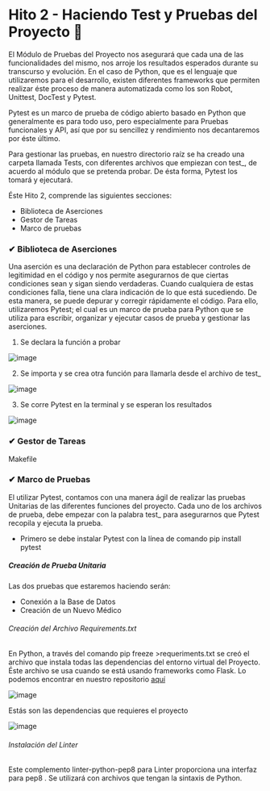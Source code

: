 # Hito 2 - Haciendo Test y Pruebas del Proyecto 📌

El Módulo de Pruebas del Proyecto nos asegurará que cada una de las funcionalidades del mismo, nos arroje los resultados esperados durante su transcurso y evolución. En el caso de Python, que es el lenguaje que utilizaremos para el desarrollo, existen diferentes frameworks que permiten realizar éste proceso de manera automatizada como los son Robot, Unittest, DocTest y Pytest. 

Pytest es un marco de prueba de código abierto basado en Python que generalmente es para todo uso, pero especialmente para Pruebas funcionales y API, así que por su sencillez y rendimiento nos decantaremos por éste último.

Para gestionar las pruebas, en nuestro directorio raíz se ha creado una carpeta llamada Tests, con diferentes archivos que empiezan con test_, de acuerdo al módulo que se pretenda probar. De ésta forma, Pytest los tomará y ejecutará.

Éste Hito 2, comprende las siguientes secciones:

- Biblioteca de Aserciones
- Gestor de Tareas
- Marco de pruebas


### ✔ Biblioteca de Aserciones
Una aserción es una declaración de Python para establecer controles de legitimidad en el código y nos permite asegurarnos de que ciertas condiciones sean y sigan siendo verdaderas. Cuando cualquiera de estas condiciones falla, tiene una clara indicación de lo que está sucediendo. De esta manera, se puede depurar y corregir rápidamente el código. Para ello, utilizaremos Pytest; el cual es un marco de prueba para Python que se utiliza para escribir, organizar y ejecutar casos de prueba y gestionar las aserciones.

1) Se declara la función a probar

![image](https://user-images.githubusercontent.com/116747654/203582494-ff322737-5186-46d2-917a-3cea4793ba98.png)

2) Se importa y se crea otra función para llamarla desde el archivo de test_

![image](https://user-images.githubusercontent.com/116747654/203582851-1937cccd-b1e9-4de1-9a6a-e7c249fd6945.png)

3) Se corre Pytest en la terminal y se esperan los resultados

![image](https://user-images.githubusercontent.com/116747654/203583123-b10f79c2-931f-48af-a747-0368092c9a97.png)











### ✔ Gestor de Tareas

Makefile

### ✔ Marco de Pruebas

El utilizar Pytest, contamos con una manera ágil de realizar las pruebas Unitarias de las diferentes funciones del proyecto. Cada uno de los archivos de prueba, debe empezar con la palabra test_ para asegurarnos que Pytest recopila y ejecuta la prueba.

- Primero se debe instalar Pytest con la línea de comando pip install pytest
 
##### Creación de Prueba Unitaria
        
Las dos pruebas que estaremos haciendo serán:

- Conexión a la Base de Datos
- Creación de un Nuevo Médico

###### Creación del Archivo Requirements.txt

En Python, a través del comando pip freeze >requeriments.txt se creó el archivo que instala todas las dependencias del entorno virtual del Proyecto. Éste archivo se usa cuando se está usando frameworks como Flask. Lo podemos encontrar en nuestro repositorio [aquí](https://github.com/dalkisbustos/Proyecto_Final/blob/main/src/requirements.txt)

![image](https://user-images.githubusercontent.com/116747654/203413591-259f52d9-5ddd-4297-9580-67de9dbcd6a7.png)

Estás son las dependencias que requieres el proyecto

![image](https://user-images.githubusercontent.com/116747654/203444372-b99c921a-c774-429c-8e28-034981bf2200.png)



###### Instalación del Linter 

Este complemento linter-python-pep8 para Linter proporciona una interfaz para pep8 . Se utilizará con archivos que tengan la sintaxis de Python.
